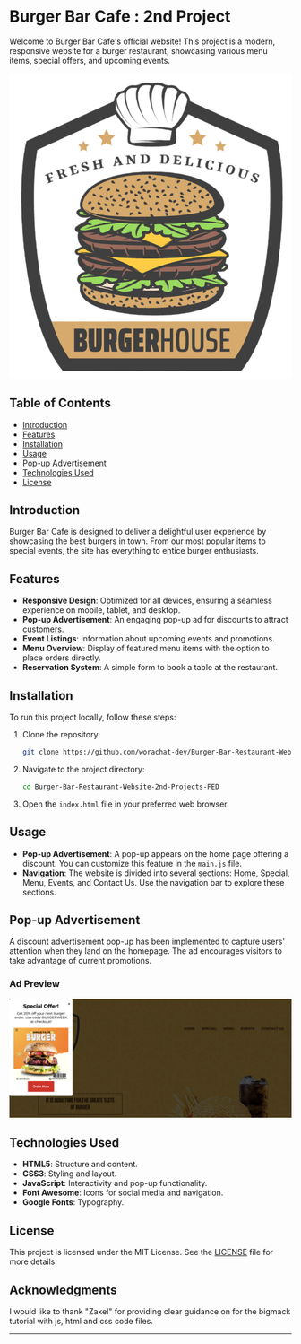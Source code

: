 # Burger Bar Cafe : 2nd Project

Welcome to Burger Bar Cafe's official website! This project is a modern, responsive website for a burger restaurant, showcasing various menu items, special offers, and upcoming events.

![Burger Bar Cafe](assets/logo-dark.png)

## Table of Contents

- [Introduction](#introduction)
- [Features](#features)
- [Installation](#installation)
- [Usage](#usage)
- [Pop-up Advertisement](#pop-up-advertisement)
- [Technologies Used](#technologies-used)
- [License](#license)

## Introduction

Burger Bar Cafe is designed to deliver a delightful user experience by showcasing the best burgers in town. From our most popular items to special events, the site has everything to entice burger enthusiasts.

## Features

- **Responsive Design**: Optimized for all devices, ensuring a seamless experience on mobile, tablet, and desktop.
- **Pop-up Advertisement**: An engaging pop-up ad for discounts to attract customers.
- **Event Listings**: Information about upcoming events and promotions.
- **Menu Overview**: Display of featured menu items with the option to place orders directly.
- **Reservation System**: A simple form to book a table at the restaurant.

## Installation

To run this project locally, follow these steps:

1. Clone the repository:
   ```bash
   git clone https://github.com/worachat-dev/Burger-Bar-Restaurant-Website-2nd-Projects-FED.git
   ```
2. Navigate to the project directory:
   ```bash
   cd Burger-Bar-Restaurant-Website-2nd-Projects-FED
   ```
3. Open the `index.html` file in your preferred web browser.

## Usage

- **Pop-up Advertisement**: A pop-up appears on the home page offering a discount. You can customize this feature in the `main.js` file.
- **Navigation**: The website is divided into several sections: Home, Special, Menu, Events, and Contact Us. Use the navigation bar to explore these sections.

## Pop-up Advertisement

A discount advertisement pop-up has been implemented to capture users' attention when they land on the homepage. The ad encourages visitors to take advantage of current promotions.

### Ad Preview
![Discount Ad](assets/ad-image.png)

## Technologies Used

- **HTML5**: Structure and content.
- **CSS3**: Styling and layout.
- **JavaScript**: Interactivity and pop-up functionality.
- **Font Awesome**: Icons for social media and navigation.
- **Google Fonts**: Typography.

## License

This project is licensed under the MIT License. See the [LICENSE](LICENSE) file for more details.

## Acknowledgments

I would like to thank "Zaxel" for providing clear guidance on for the bigmack tutorial with js, html and css code files.


---
